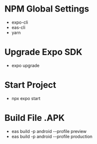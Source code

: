# NPM Global Settings
- expo-cli
- eas-cli
- yarn

# Upgrade Expo SDK
- expo upgrade

# Start Project
- npx expo start

# Build File .APK
- eas build -p android --profile preview
- eas build -p android --profile production
